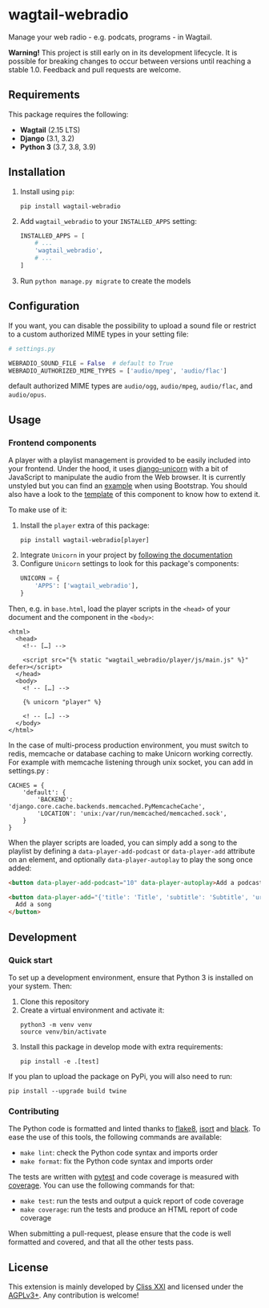 # wagtail-webradio

Manage your web radio - e.g. podcats, programs - in Wagtail.

**Warning!** This project is still early on in its development lifecycle. It is
possible for breaking changes to occur between versions until reaching a stable
1.0. Feedback and pull requests are welcome.

## Requirements

This package requires the following:
- **Wagtail** (2.15 LTS)
- **Django** (3.1, 3.2)
- **Python 3** (3.7, 3.8, 3.9)

## Installation

1. Install using ``pip``:
   ```shell
   pip install wagtail-webradio
   ```
2. Add ``wagtail_webradio`` to your ``INSTALLED_APPS`` setting:
   ```python
   INSTALLED_APPS = [
       # ...
       'wagtail_webradio',
       # ...
   ]
   ```
3. Run ``python manage.py migrate`` to create the models

## Configuration
If you want, you can disable the possibility to upload a sound file or restrict
to a custom authorized MIME types in your setting file:
```python
# settings.py

WEBRADIO_SOUND_FILE = False  # default to True
WEBRADIO_AUTHORIZED_MIME_TYPES = ['audio/mpeg', 'audio/flac']
```
default authorized MIME types are `audio/ogg`, `audio/mpeg`, `audio/flac`,
and `audio/opus`.

## Usage
### Frontend components

A player with a playlist management is provided to be easily included into your
frontend. Under the hood, it uses [django-unicorn] with a bit of JavaScript to
manipulate the audio from the Web browser. It is currently unstyled but you can
find an [example][1] when using Bootstrap. You should also have a look to the
[template][2] of this component to know how to extend it.

To make use of it:

1. Install the ``player`` extra of this package:
   ```shell
   pip install wagtail-webradio[player]
   ```
2. Integrate ``Unicorn`` in your project by [following the documentation][3]
3. Configure ``Unicorn`` settings to look for this package's components:
   ```python
   UNICORN = {
       'APPS': ['wagtail_webradio'],
   }
   ```

Then, e.g. in ``base.html``, load the player scripts in the ``<head>`` of your
document and the component in the ``<body>``:
```django
<html>
  <head>
    <!-- […] -->

    <script src="{% static "wagtail_webradio/player/js/main.js" %}" defer></script>
  </head>
  <body>
    <! -- […] -->

    {% unicorn "player" %}

    <! -- […] -->
  </body>
</html>
```

In the case of multi-process production environment, you must switch to redis,
memcache or database caching to make Unicorn working correctly. For example with
memcache listening through unix socket, you can add in settings.py :
```
CACHES = {
    'default': {
        'BACKEND': 'django.core.cache.backends.memcached.PyMemcacheCache',
        'LOCATION': 'unix:/var/run/memcached/memcached.sock',
    }
}
```

When the player scripts are loaded, you can simply add a song to the playlist
by defining a ``data-player-add-podcast`` or ``data-player-add`` attribute on an
element, and optionally ``data-player-autoplay`` to play the song once added:
```html
<button data-player-add-podcast="10" data-player-autoplay>Add a podcast by id</button>

<button data-player-add="{'title': 'Title', 'subtitle': 'Subtitle', 'url': 'http://example.org/song.ogg', 'thumbnail_url': 'http://example.org/thumb.png'}">
  Add a song
</button>
```

[1]: examples/player/styles.scss
[2]: wagtail_webradio/templates/wagtail_webradio/components/player.html
[3]: https://www.django-unicorn.com/docs/installation/#integrate-unicorn-with-django
[django-unicorn]: https://www.django-unicorn.com/

## Development
### Quick start

To set up a development environment, ensure that Python 3 is installed on your
system. Then:

1. Clone this repository
2. Create a virtual environment and activate it:
   ```shell
   python3 -m venv venv
   source venv/bin/activate
   ```
3. Install this package in develop mode with extra requirements:
   ```shell
   pip install -e .[test]
   ```

If you plan to upload the package on PyPi, you will also need to run:
```shell
pip install --upgrade build twine
```

### Contributing

The Python code is formatted and linted thanks to [flake8], [isort] and [black].
To ease the use of this tools, the following commands are available:
- `make lint`: check the Python code syntax and imports order
- `make format`: fix the Python code syntax and imports order

The tests are written with [pytest] and code coverage is measured with [coverage].
You can use the following commands for that:
- ``make test``: run the tests and output a quick report of code coverage
- ``make coverage``: run the tests and produce an HTML report of code coverage

When submitting a pull-request, please ensure that the code is well formatted
and covered, and that all the other tests pass.

[flake8]: https://flake8.pycqa.org/
[isort]: https://pycqa.github.io/isort/
[black]: https://black.readthedocs.io/
[pytest]: https://docs.pytest.org/
[coverage]: https://coverage.readthedocs.io/

## License

This extension is mainly developed by [Cliss XXI](https://www.cliss21.com) and
licensed under the [AGPLv3+](LICENSE). Any contribution is welcome!
